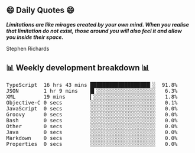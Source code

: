 ## 😄 Daily Quotes 😄

_**Limitations are like mirages created by your own mind. When you realise that limitation do not exist, those around you will also feel it and allow you inside their space.**_

Stephen Richards



## 📊 Weekly development breakdown 📊

<pre>TypeScript  16 hrs 43 mins ███████████████████▎░  91.8%
JSON        1 hr 9 mins    █▎░░░░░░░░░░░░░░░░░░░   6.3%
XML         19 mins        ▎░░░░░░░░░░░░░░░░░░░░   1.8%
Objective-C 0 secs         ░░░░░░░░░░░░░░░░░░░░░   0.1%
JavaScript  0 secs         ░░░░░░░░░░░░░░░░░░░░░   0.0%
Groovy      0 secs         ░░░░░░░░░░░░░░░░░░░░░   0.0%
Bash        0 secs         ░░░░░░░░░░░░░░░░░░░░░   0.0%
Other       0 secs         ░░░░░░░░░░░░░░░░░░░░░   0.0%
Java        0 secs         ░░░░░░░░░░░░░░░░░░░░░   0.0%
Markdown    0 secs         ░░░░░░░░░░░░░░░░░░░░░   0.0%
Properties  0 secs         ░░░░░░░░░░░░░░░░░░░░░   0.0%</pre>